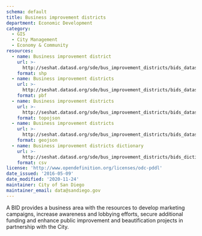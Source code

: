 ```yaml
---
schema: default
title: Business improvement districts
department: Economic Development
category:
  - GIS
  - City Management
  - Economy & Community
resources:
  - name: Business improvement district
    url: >-
      http://seshat.datasd.org/sde/bus_improvement_districts/bids_datasd.zip
    format: shp
  - name: Business improvement districts
    url: >-
      http://seshat.datasd.org/sde/bus_improvement_districts/bids_datasd.pbf
    format: pbf
  - name: Business improvement districts
    url: >-
      http://seshat.datasd.org/sde/bus_improvement_districts/bids_datasd.topojson
    format: topojson
  - name: Business improvement districts
    url: >-
      http://seshat.datasd.org/sde/bus_improvement_districts/bids_datasd.geojson
    format: geojson
  - name: Business improvement districts dictionary
    url: >-
      http://seshat.datasd.org/sde/bus_improvement_districts/bids_dictionary_datasd.csv
    format: csv
license: 'http://www.opendefinition.org/licenses/odc-pddl'
date_issued: '2016-05-09'
date_modified: '2020-11-24'
maintainer: City of San Diego
maintainer_email: data@sandiego.gov
---
```

A BID provides a business area with the resources to develop marketing campaigns, increase awareness and lobbying efforts, secure additional funding and enhance public improvement and beautification projects in partnership with the City.
